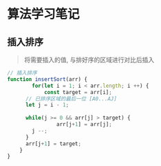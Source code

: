 # 算法学习笔记

## 插入排序
> 将需要插入的值, 与排好序的区域进行对比后插入
```js
// 插入排序
function insertSort(arr) {
		for(let i = 1; i < arr.length; i ++) {
			const target = arr[i];
      // 已排序区域的最后一位 [A0...AJ]
      let j = i - 1;
      
      while(j >= 0 && arr[j] > target) {
				arr[j+1] = arr[j];
        j --;
      }
      arr[j+1] = target;
    }
}
```